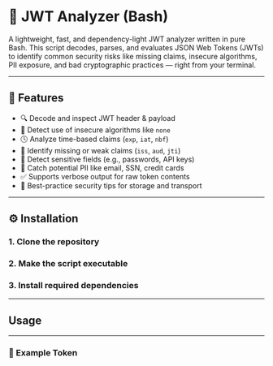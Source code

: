 # 🔐 JWT Analyzer (Bash)

A lightweight, fast, and dependency-light JWT analyzer written in pure Bash. This script decodes, parses, and evaluates JSON Web Tokens (JWTs) to identify common security risks like missing claims, insecure algorithms, PII exposure, and bad cryptographic practices — right from your terminal.

---

## 🚀 Features

- 🔍 Decode and inspect JWT header & payload
- 🔐 Detect use of insecure algorithms like `none`
- 🕓 Analyze time-based claims (`exp`, `iat`, `nbf`)
- 🧠 Identify missing or weak claims (`iss`, `aud`, `jti`)
- 📛 Detect sensitive fields (e.g., passwords, API keys)
- 📧 Catch potential PII like email, SSN, credit cards
- ✅ Supports verbose output for raw token contents
- 💬 Best-practice security tips for storage and transport

---
## ⚙️ Installation

### 1. Clone the repository

### 2. Make the script executable

### 3. Install required dependencies

---

## Usage

---

### 🧪 Example Token

